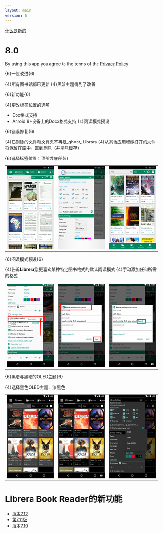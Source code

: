 ```yaml
---
layout: main
version: 6
---
```

[什么是新的](/wiki/what-is-new/zh)

# 8.0

By using this app you agree to the terms of the [Privacy Policy](/wiki/PrivacyPolicy/)

{6}一般改进{6}

{4}所有图书馆都已更新
{4}黑暗主题得到了改善

{6}新功能{6}

{4}更改标签位置的选项
* Doc格式支持
* Anroid 8+设备上的Docx格式支持
{4}阅读模式预设

{6}错误修复{6}

{4}已删除的文件和文件夹不再是_ghost_ Library
{4}从其他应用程序打开的文件将保留在库中，直到删除（并清除缓存）

{6}选择标签位置：顶部或底部{6}

||||
|-|-|-|
|![](2.png)|![](3.png)|![](1.png)|

{6}阅读模式预设{6}

{4}告诉**Librera**您更喜欢某种特定图书格式的默认阅读模式
{4}手动添加任何所需的格式

||||
|-|-|-|
|![](4.png)|![](5.png)|![](6.png)|


{6}黑暗与黑暗的OLED主题{6}

{4}选择黑色OLED主题，漆黑色

||||
|-|-|-|
|![](9.png)|![](8.png)|![](7.png)|


# Librera Book Reader的新功能

* [版本7.12](/wiki/what-is-new/7.12/zh)
* [第7.11版](/wiki/what-is-new/7.11/zh)
* [版本7.10](/wiki/what-is-new/7.10/zh)
